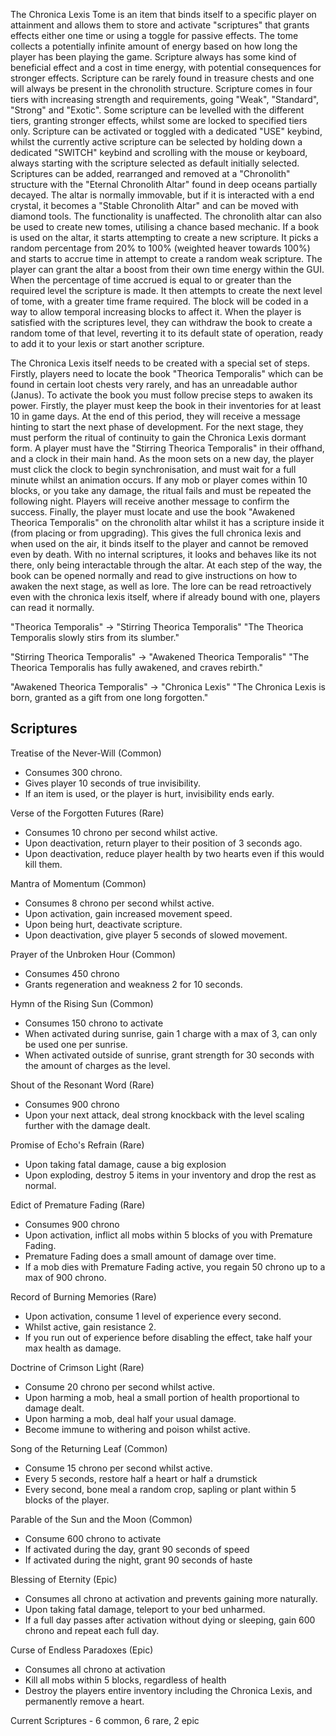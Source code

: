 The Chronica Lexis Tome is an item that binds itself to a specific player on attainment and allows them to store and activate "scriptures" that grants effects either one time or using a toggle for passive effects. The tome collects a potentially infinite amount of energy based on how long the player has been playing the game. Scripture always has some kind of beneficial effect and a cost in time energy, with potential consequences for stronger effects. Scripture can be rarely found in treasure chests and one will always be present in the chronolith structure. Scripture comes in four tiers with increasing strength and requirements, going "Weak", "Standard", "Strong" and "Exotic". Some scripture can be levelled with the different tiers, granting stronger effects, whilst some are locked to specified tiers only. Scripture can be activated or toggled with a dedicated "USE" keybind, whilst the currently active scripture can be selected by holding down a dedicated "SWITCH" keybind and scrolling with the mouse or keyboard, always starting with the scripture selected as default initially selected. Scriptures can be added, rearranged and removed at a "Chronolith" structure with the "Eternal Chronolith Altar" found in deep oceans partially decayed. The altar is normally immovable, but if it is interacted with a end crystal, it becomes a "Stable Chronolith Altar" and can be moved with diamond tools. The functionality is unaffected. The chronolith altar can also be used to create new tomes, utilising a chance based mechanic. If a book is used on the altar, it starts attempting to create a new scripture. It picks a random percentage from 20% to 100% (weighted heaver towards 100%) and starts to accrue time in attempt to create a random weak scripture. The player can grant the altar a boost from their own time energy within the GUI. When the percentage of time accrued is equal to or greater than the required level the scripture is made. It then attempts to create the next level of tome, with a greater time frame required. The block will be coded in a way to allow temporal increasing blocks to affect it. When the player is satisfied with the scriptures level, they can withdraw the book to create a random tome of that level, reverting it to its default state of operation, ready to add it to your lexis or start another scripture. 

The Chronica Lexis itself needs to be created with a special set of steps. Firstly, players need to locate the book "Theorica Temporalis" which can be found in certain loot chests very rarely, and has an unreadable author (Janus). To activate the book you must follow precise steps to awaken its power. Firstly, the player must keep the book in their inventories for at least 10 in game days. At the end of this period, they will receive a message hinting to start the next phase of development. For the next stage, they must perform the ritual of continuity to gain the Chronica Lexis dormant form. A player must have the "Stirring Theorica Temporalis" in their offhand, and a clock in their main hand. As the moon sets on a new day, the player must click the clock to begin synchronisation, and must wait for a full minute whilst an animation occurs. If any mob or player comes within 10 blocks, or you take any damage, the ritual fails and must be repeated the following night. Players will receive another message to confirm the success. Finally, the player must locate and use the book "Awakened Theorica Temporalis" on the chronolith altar whilst it has a scripture inside it (from placing or from upgrading). This gives the full chronica lexis and when used on the air, it binds itself to the player and cannot be removed even by death. With no internal scriptures, it looks and behaves like its not there, only being interactable through the altar. At each step of the way, the book can be opened normally and read to give instructions on how to awaken the next stage, as well as lore. The lore can be read retroactively even with the chronica lexis itself, where if already bound with one, players can read it normally.

"Theorica Temporalis" -> "Stirring Theorica Temporalis"
	"The Theorica Temporalis slowly stirs from its slumber."

"Stirring Theorica Temporalis" -> "Awakened Theorica Temporalis"
	"The Theorica Temporalis has fully awakened, and craves rebirth."

"Awakened Theorica Temporalis" -> "Chronica Lexis"
	"The Chronica Lexis is born, granted as a gift from one long forgotten."

## Scriptures
Treatise of the Never-Will (Common)
- Consumes 300 chrono.
- Gives player 10 seconds of true invisibility.
- If an item is used, or the player is hurt, invisibility ends early.

Verse of the Forgotten Futures (Rare)
- Consumes 10 chrono per second whilst active.
- Upon deactivation, return player to their position of 3 seconds ago.
- Upon deactivation, reduce player health by two hearts even if this would kill them.

Mantra of Momentum (Common)
- Consumes 8 chrono per second whilst active.
- Upon activation, gain increased movement speed.
- Upon being hurt, deactivate scripture.
- Upon deactivation, give player 5 seconds of slowed movement.

Prayer of the Unbroken Hour (Common)
- Consumes 450 chrono
- Grants regeneration and weakness 2 for 10 seconds.

Hymn of the Rising Sun (Common)
- Consumes 150 chrono to activate
- When activated during sunrise, gain 1 charge with a max of 3, can only be used one per sunrise.
- When activated outside of sunrise, grant strength for 30 seconds with the amount of charges as the level.

Shout of the Resonant Word (Rare)
- Consumes 900 chrono
- Upon your next attack, deal strong knockback with the level scaling further with the damage dealt.

Promise of Echo's Refrain (Rare)
- Upon taking fatal damage, cause a big explosion
- Upon exploding, destroy 5 items in your inventory and drop the rest as normal.

Edict of Premature Fading (Rare)
- Consumes 900 chrono
- Upon activation, inflict all mobs within 5 blocks of you with Premature Fading.
- Premature Fading does a small amount of damage over time.
- If a mob dies with Premature Fading active, you regain 50 chrono up to a max of 900 chrono.

Record of Burning Memories (Rare)
- Upon activation, consume 1 level of experience every second.
- Whilst active, gain resistance 2.
- If you run out of experience before disabling the effect, take half your max health as damage.

Doctrine of Crimson Light (Rare)
- Consume 20 chrono per second whilst active.
- Upon harming a mob, heal a small portion of health proportional to damage dealt.
- Upon harming a mob, deal half your usual damage.
- Become immune to withering and poison whilst active.

Song of the Returning Leaf (Common)
- Consume 15 chrono per second whilst active.
- Every 5 seconds, restore half a heart or half a drumstick
- Every second, bone meal a random crop, sapling or plant within 5 blocks of the player.

Parable of the Sun and the Moon (Common)
- Consume 600 chrono to activate
- If activated during the day, grant 90 seconds of speed
- If activated during the night, grant 90 seconds of haste

Blessing of Eternity (Epic)
- Consumes all chrono at activation and prevents gaining more naturally.
- Upon taking fatal damage, teleport to your bed unharmed.
- If a full day passes after activation without dying or sleeping, gain 600 chrono and repeat each full day.

Curse of Endless Paradoxes (Epic)
- Consumes all chrono at activation
- Kill all mobs within 5 blocks, regardless of health
- Destroy the players entire inventory including the Chronica Lexis, and permanently remove a heart.

Current Scriptures - 6 common, 6 rare, 2 epic
